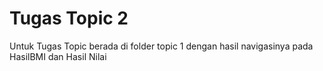 # Tugas Topic 2
<p>Untuk Tugas Topic berada di folder topic 1 dengan hasil navigasinya pada HasilBMI dan Hasil Nilai</p>
